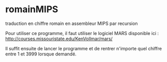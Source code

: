 # romainMIPS
traduction en chiffre romain en assembleur MIPS par recursion

Pour utiliser ce programme, il faut utiliser le logiciel MARS disponible ici : http://courses.missouristate.edu/KenVollmar/mars/

Il suffit ensuite de lancer le programme et de rentrer n'importe quel chiffre entre 1 et 3999 lorsque demandé.

